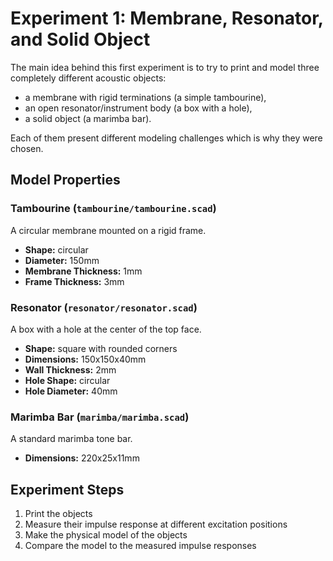 # Experiment 1: Membrane, Resonator, and Solid Object

The main idea behind this first experiment is to try to print and model three
completely different acoustic objects: 
* a membrane with rigid terminations (a simple tambourine), 
* an open resonator/instrument body (a box with a hole),
* a solid object (a marimba bar). 

Each of them present different modeling challenges which is why they were 
chosen.  

## Model Properties

### Tambourine (`tambourine/tambourine.scad`)

A circular membrane mounted on a rigid frame.

* **Shape:** circular
* **Diameter:** 150mm
* **Membrane Thickness:** 1mm
* **Frame Thickness:** 3mm

### Resonator (`resonator/resonator.scad`)

A box with a hole at the center of the top face. 

* **Shape:** square with rounded corners
* **Dimensions:** 150x150x40mm
* **Wall Thickness:** 2mm
* **Hole Shape:** circular
* **Hole Diameter:** 40mm

### Marimba Bar (`marimba/marimba.scad`)

A standard marimba tone bar.

* **Dimensions:** 220x25x11mm

## Experiment Steps

1. Print the objects
2. Measure their impulse response at different excitation positions
3. Make the physical model of the objects
4. Compare the model to the measured impulse responses
